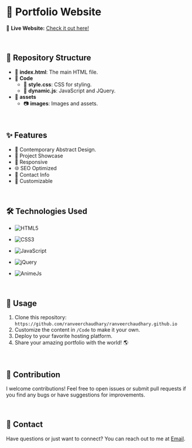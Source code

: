 # 🚀 Portfolio Website
 
🚩 **Live Website:** [Check it out here!](https://ranveerchaudhary.github.io)

<br>

## 📁 Repository Structure

- 📄 **index.html**: The main HTML file.
- 📁 **Code**
  - 📄 **style.css**: CSS for styling.
  - 📄 **dynamic.js**: JavaScript and JQuery.
- 📁 **assets**
  - 📷 **images**: Images and assets.

<br>

## ✨ Features

- 🎨 Contemporary Abstract Design.
- 💼 Project Showcase
- 📱 Responsive
- 🌐 SEO Optimized
- 💌 Contact Info
- 🧰 Customizable

<br>

## 🛠️ Technologies Used

- ![HTML5](https://img.shields.io/badge/html5-%23E34F26.svg?style=for-the-badge&logo=html5&logoColor=white) 

- ![CSS3](https://img.shields.io/badge/css3-%231572B6.svg?style=for-the-badge&logo=css3&logoColor=white)

- ![JavaScript](https://img.shields.io/badge/javascript-%23323330.svg?style=for-the-badge&logo=javascript&logoColor=%23F7DF1E)

- ![jQuery](https://img.shields.io/badge/jquery-%230769AD.svg?style=for-the-badge&logo=jquery&logoColor=white)
 
- ![AnimeJs](https://img.shields.io/badge/anime.js-%23323330.svg?style=for-the-badge&logo=javascript&logoColor=%23F7DF1E)

<br>

## 📄 Usage

1. Clone this repository: `https://github.com/ranveerchaudhary/ranveerchaudhary.github.io`
2. Customize the content in `/Code` to make it your own.
3. Deploy to your favorite hosting platform.
4. Share your amazing portfolio with the world! 🌎

<br>

## 🙌 Contribution

I welcome contributions! Feel free to open issues or submit pull requests if you find any bugs or have suggestions for improvements.

<br>

## 📧 Contact

Have questions or just want to connect? You can reach out to me at [Email](mailto:ranveerchaudhary1000@gmail.com).

